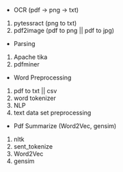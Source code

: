 - OCR (pdf -> png -> txt)
1. pytessract (png to txt)
2. pdf2image (pdf to png || pdf to jpg)

- Parsing
1. Apache tika
2. pdfminer

- Word Preprocessing
1. pdf to txt || csv
2. word tokenizer
3. NLP
4. text data set preprocessing

- Pdf Summarize (Word2Vec, gensim)
1. nltk
2. sent_tokenize
3. Word2Vec
4. gensim
